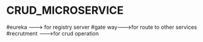 # CRUD_MICROSERVICE
#eureka ---> for registry server
#gate way--->for route to other services
#recrutment --->for  crud operation
